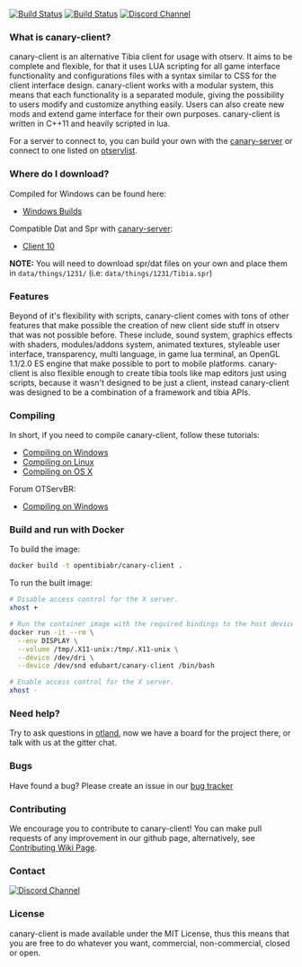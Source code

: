 [![Build Status](https://ci.appveyor.com/api/projects/status/github/opentibiabr/canary-client?branch=develop&passingText=develop%20-%20OK&svg=true)](https://ci.appveyor.com/project/opentibiabr/canary-client)
[![Build Status](https://secure.travis-ci.org/opentibiabr/canary-client.svg?branch=develop)](http://travis-ci.org/opentibiabr/canary-client)
[![Discord Channel](https://img.shields.io/discord/528117503952551936.svg?label=discord)](https://discord.gg/3NxYnyV)

### What is canary-client?

canary-client is an alternative Tibia client for usage with otserv. It aims to be complete and flexible,
for that it uses LUA scripting for all game interface functionality and configurations files with a syntax
similar to CSS for the client interface design. canary-client works with a modular system, this means
that each functionality is a separated module, giving the possibility to users modify and customize
anything easily. Users can also create new mods and extend game interface for their own purposes.
canary-client is written in C++11 and heavily scripted in lua.

For a server to connect to, you can build your own with the [canary-server](https://github.com/opentibiabr/canary-server)
or connect to one listed on [otservlist](https://otservlist.org/).

### Where do I download?

Compiled for Windows can be found here:
* [Windows Builds](https://ci.appveyor.com/project/opentibiabr/canary-client)

Compatible Dat and Spr with [canary-server](https://github.com/opentibiabr/canary-server):
* [Client 10](https://github.com/opentibiabr/tools/blob/master/Tibia%20Client%2010.rar)


**NOTE:** You will need to download spr/dat files on your own and place them in `data/things/1231/` (i.e: `data/things/1231/Tibia.spr`)

### Features

Beyond of it's flexibility with scripts, canary-client comes with tons of other features that make possible
the creation of new client side stuff in otserv that was not possible before. These include,
sound system, graphics effects with shaders, modules/addons system, animated textures,
styleable user interface, transparency, multi language, in game lua terminal, an OpenGL 1.1/2.0 ES engine that make possible
to port to mobile platforms. canary-client is also flexible enough to
create tibia tools like map editors just using scripts, because it wasn't designed to be just a
client, instead canary-client was designed to be a combination of a framework and tibia APIs.

### Compiling

In short, if you need to compile canary-client, follow these tutorials:
* [Compiling on Windows](https://github.com/edubart/canary-client/wiki/Compiling-on-Windows)
* [Compiling on Linux](https://github.com/edubart/canary-client/wiki/Compiling-on-Linux)
* [Compiling on OS X](https://github.com/edubart/canary-client/wiki/Compiling-on-Mac-OS-X)

Forum OTServBR:
* [Compiling on Windows](https://forums.otserv.com.br/index.php?/forums/topic/169297-windowsvc2019-compilando-sources-canary-client-vcpkg/)

### Build and run with Docker

To build the image:

```sh
docker build -t opentibiabr/canary-client .
```

To run the built image:

```sh
# Disable access control for the X server.
xhost +

# Run the container image with the required bindings to the host devices and volumes.
docker run -it --rm \
  --env DISPLAY \
  --volume /tmp/.X11-unix:/tmp/.X11-unix \
  --device /dev/dri \
  --device /dev/snd edubart/canary-client /bin/bash

# Enable access control for the X server.
xhost -
```

### Need help?

Try to ask questions in [otland](http://otland.net/f494/), now we have a board for the project there,
or talk with us at the gitter chat.

### Bugs

Have found a bug? Please create an issue in our [bug tracker](https://github.com/opentibiabr/canary-client/issues)

### Contributing

We encourage you to contribute to canary-client! You can make pull requests of any improvement in our github page, alternatively, see [Contributing Wiki Page](https://github.com/opentibiabr/canary-client/wiki/Contributing).

### Contact

[![Discord Channel](https://img.shields.io/discord/528117503952551936.svg?label=discord)](https://discord.gg/3NxYnyV)

### License

canary-client is made available under the MIT License, thus this means that you are free
to do whatever you want, commercial, non-commercial, closed or open.
